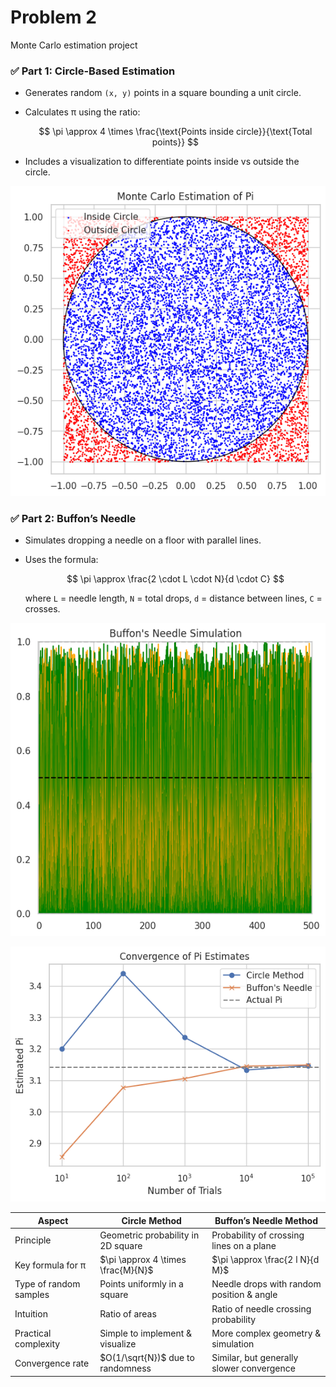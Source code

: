 # Problem 2
 Monte Carlo estimation project

### ✅ Part 1: Circle-Based Estimation

* Generates random `(x, y)` points in a square bounding a unit circle.
* Calculates π using the ratio:

  $$
  \pi \approx 4 \times \frac{\text{Points inside circle}}{\text{Total points}}
  $$
* Includes a visualization to differentiate points inside vs outside the circle.

![alt text](image-4.png)

### ✅ Part 2: Buffon’s Needle

* Simulates dropping a needle on a floor with parallel lines.
* Uses the formula:

  $$
  \pi \approx \frac{2 \cdot L \cdot N}{d \cdot C}
  $$

  where `L` = needle length, `N` = total drops, `d` = distance between lines, `C` = crosses.

![alt text](image-5.png)

![alt text](image-6.png)


| Aspect                 | Circle Method                      | Buffon’s Needle Method                    |
| ---------------------- | ---------------------------------- | ----------------------------------------- |
| Principle              | Geometric probability in 2D square | Probability of crossing lines on a plane  |
| Key formula for π      | $\pi \approx 4 \times \frac{M}{N}$ | $\pi \approx \frac{2 l N}{d M}$           |
| Type of random samples | Points uniformly in a square       | Needle drops with random position & angle |
| Intuition              | Ratio of areas                     | Ratio of needle crossing probability      |
| Practical complexity   | Simple to implement & visualize    | More complex geometry & simulation        |
| Convergence rate       | $O(1/\sqrt{N})$ due to randomness  | Similar, but generally slower convergence |
